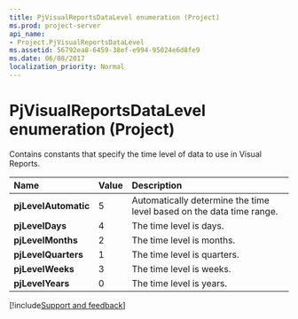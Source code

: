 ```yaml
---
title: PjVisualReportsDataLevel enumeration (Project)
ms.prod: project-server
api_name:
- Project.PjVisualReportsDataLevel
ms.assetid: 56792ea8-6459-38ef-e994-95024e6d8fe9
ms.date: 06/08/2017
localization_priority: Normal
---
```



# PjVisualReportsDataLevel enumeration (Project)

Contains constants that specify the time level of data to use in Visual Reports.



|Name|Value|Description|
|:-----|:-----|:-----|
|**pjLevelAutomatic**|5|Automatically determine the time level based on the data time range.|
|**pjLevelDays**|4|The time level is days.|
|**pjLevelMonths**|2|The time level is months.|
|**pjLevelQuarters**|1|The time level is quarters.|
|**pjLevelWeeks**|3|The time level is weeks.|
|**pjLevelYears**|0|The time level is years.|

[!include[Support and feedback](~/includes/feedback-boilerplate.md)]
